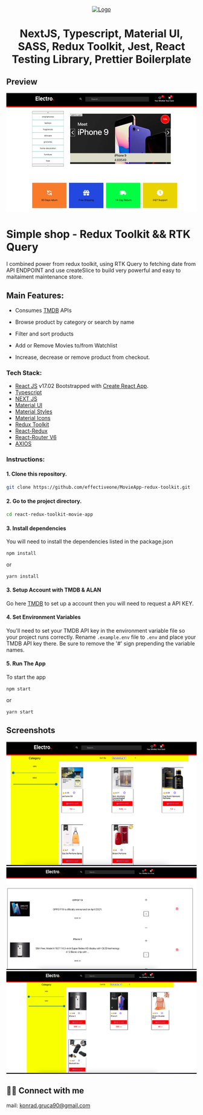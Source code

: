 
<p align="center">
  <a href="https://github.com/lucky-lore/nextjs-ts-rtl-jest-prettier-boilerplate">
    <img src="./public/favicon.ico" alt="Logo" width="80" height="80">
  </a>

  <h1 align="center">NextJS, Typescript, Material UI, SASS, Redux Toolkit, Jest, React Testing Library, Prettier Boilerplate</h1>

  ## Preview
![Design preview for the Entertainment web app coding challenge](./src/assets/images/shop/main.png)

#  Simple shop - Redux Toolkit && RTK Query

I combined power from redux toolkit, using RTK Query to fetching date from API ENDPOINT and use createSlice to build very powerful and easy to maitaiment maintenance store.


## Main Features:

- Consumes [TMDB](https://dummyjson.com) APIs

- Browse product by category or search by name
- Filter and sort products
- Add or Remove Movies to/from Watchlist
- Increase, decrease or remove product from checkout.


### Tech Stack:
- [React JS](https://reactjs.org/docs/getting-started.html) v17.02 Bootstrapped with [Create React App](https://github.com/facebook/create-react-app).
- [Typescript](https://www.typescriptlang.org/)
- [NEXT JS ](https://nextjs.org/)
- [Material UI](https://mui.com/material-ui/getting-started/installation/) 
- [Material Styles](https://mui.com/system/styles/basics/) 
- [Material Icons](https://mui.com/material-ui/material-icons/#main-content) 
- [Redux Toolkit](https://redux-toolkit.js.org/introduction/getting-started)
- [React-Redux](https://react-redux.js.org/introduction/getting-started)
- [React-Router V6](https://v6.reactrouter.com/web/guides/quick-start)
- [AXIOS](https://axios-http.com/docs/intro)

### Instructions:
#### 1. Clone this repository.
```bash
git clone https://github.com/effectiveone/MovieApp-redux-toolkit.git
```

#### 2. Go to the project directory.
```bash
cd react-redux-toolkit-movie-app
```
#### 3. Install dependencies
You will need to install the dependencies listed in the package.json
```
npm install
```
or
```
yarn install
```
#### 3. Setup Account with TMDB & ALAN
Go here [TMDB](https://www.themoviedb.org/signup?language=en-US) to set up a account then you will need to request a API KEY.


#### 4. Set Environment Variables
You'll need to set your TMDB API key in the environment variable file so your project runs correctly. Rename `.example.env` file to `.env` and place your TMDB API key there. Be sure to remove the '#' sign prepending the variable names.

#### 5. Run The App
To start the app 
```
npm start
```
or
```
yarn start
```

## Screenshots
![Design preview for the Entertainment web app coding challenge](./src/assets/images/shop/shop1.png)
![Design preview for the Entertainment web app coding challenge](./src/assets/images/shop/shop2.png)
![Design preview for the Entertainment web app coding challenge](./src/assets/images/shop/shop.png)

## 👨‍💻 Connect with me 
mail: konrad.gruca90@gmail.com
